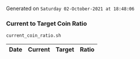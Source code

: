 Generated on `Saturday 02-October-2021 at 18:48:06`

### Current to Target Coin Ratio
`current_coin_ratio.sh`

Date|Current|Target|Ratio
---|---|---|---
